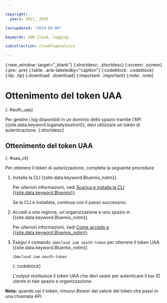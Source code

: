 ```yaml
---

copyright:
  years: 2017, 2019

lastupdated: "2019-03-06"

keywords: IBM Cloud, logging

subcollection: cloudloganalysis

---
```


{:new_window: target="_blank"}
{:shortdesc: .shortdesc}
{:screen: .screen}
{:pre: .pre}
{:table: .aria-labeledby="caption"}
{:codeblock: .codeblock}
{:tip: .tip}
{:download: .download}
{:important: .important}
{:note: .note}


# Ottenimento del token UAA
{: #auth_uaa}

Per gestire i log disponibili in un dominio dello spazio tramite l'API {{site.data.keyword.loganalysisshort}}, devi utilizzare un token di autenticazione.
{:shortdesc}

		
## Ottenimento del token UAA
{: #uaa_cli}


Per ottenere il token di autorizzazione, completa la seguente procedura:

1. Installa la CLI {{site.data.keyword.Bluemix_notm}}.

   Per ulteriori informazioni, vedi [Scarica e installa la CLI {{site.data.keyword.Bluemix}}](/docs/cli?topic=cloud-cli-ibmcloud-cli#overview).
   
   Se la CLI è installata, continua con il passo successivo.
    
2. Accedi a una regione, un'organizzazione e uno spazio in {{site.data.keyword.Bluemix_notm}}. 

    Per ulteriori informazioni, vedi [Come accedo a {{site.data.keyword.Bluemix_notm}}](/docs/services/CloudLogAnalysis/qa?topic=cloudloganalysis-cli_qa#login).
	
3. Esegui il comando `ibmcloud iam oauth-token` per ottenere il token UAA {{site.data.keyword.Bluemix_notm}}.

    ```
	ibmcloud iam oauth-token
	```
	{: codeblock}
	
	L'output restituisce il token UAA che devi usare per autenticare il tuo ID utente in tale spazio e organizzazione.
	

**Nota:** quando usi il token, rimuovi *Bearer* dal valore del token che passi in una chiamata API.
